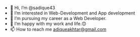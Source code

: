 - 👋 Hi, I’m @sadique43
- 👀 I’m interested in Web-Development and App development
- 🌱 I’m pursuing my career as a Web Developer.
- 💞️ I’m happy with my work and life.😊
- 📫 How to reach me adiqueakhtar@gmail.com

<!---
sadique43/sadique43 is a ✨ special ✨ repository because its `README.md` (this file) appears on your GitHub profile.
You can click the Preview link to take a look at your changes.
--->
